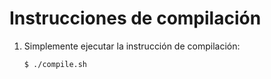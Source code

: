 # Instrucciones de compilación

 1. Simplemente ejecutar la instrucción de compilación:
 
        $ ./compile.sh